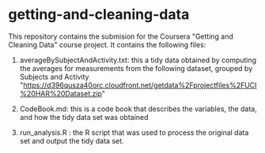 getting-and-cleaning-data
=========================

This repository contains the submision for the Coursera "Getting and Cleaning Data" course project.  It contains the following files:
1. averageBySubjectAndActivity.txt: this a tidy data obtained by computing the averages for measurements from the following dataset, grouped by Subjects and Activity
"https://d396qusza40orc.cloudfront.net/getdata%2Fprojectfiles%2FUCI%20HAR%20Dataset.zip"

2. CodeBook.md: this is a code book that describes the variables, the data, and how the tidy data set was obtained

3. run_analysis.R : the R script that was used to process the original data set and output the tidy data set.



